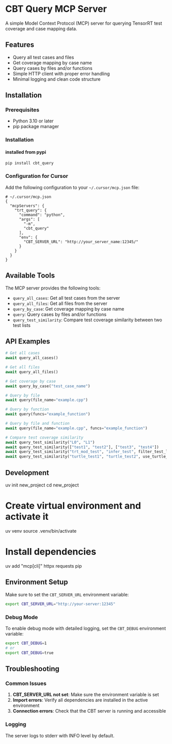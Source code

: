 # CBT Query MCP Server

A simple Model Context Protocol (MCP) server for querying TensorRT test coverage and case mapping data.

## Features

- Query all test cases and files
- Get coverage mapping by case name
- Query cases by files and/or functions
- Simple HTTP client with proper error handling
- Minimal logging and clean code structure

## Installation

### Prerequisites

- Python 3.10 or later
- pip package manager

### Installation

#### installed from pypi
```bash
pip install cbt_query

```
### Configuration for Cursor

Add the following configuration to your `~/.cursor/mcp.json` file:
```
# ~/.cursor/mcp.json
{
  "mcpServers": {
    "trt_query": {
      "command": "python",
      "args": [
        "-m",
        "cbt_query"
      ],
      "env": {
        "CBT_SERVER_URL": "http://your_server_name:12345/"
      }
    }
  }
}
```

## Available Tools

The MCP server provides the following tools:

- `query_all_cases`: Get all test cases from the server
- `query_all_files`: Get all files from the server  
- `query_by_case`: Get coverage mapping by case name
- `query`: Query cases by files and/or functions
- `query_test_similarity`: Compare test coverage similarity between two test lists

## API Examples

```python
# Get all cases
await query_all_cases()

# Get all files
await query_all_files()

# Get coverage by case
await query_by_case("test_case_name")

# Query by file
await query(file_name="example.cpp")

# Query by function
await query(funcs="example_function")

# Query by file and function
await query(file_name="example.cpp", funcs="example_function")

# Compare test coverage similarity
await query_test_similarity("L0", "L1")
await query_test_similarity(["test1", "test2"], ["test3", "test4"])
await query_test_similarity("trt_mod_test", "infer_test", filter_test_list=True)
await query_test_similarity("turtle_test1", "turtle_test2", use_turtle_names=True)
```

## Development

uv init new_project
cd new_project

# Create virtual environment and activate it
uv venv
source .venv/bin/activate

# Install dependencies
uv add "mcp[cli]" httpx requests pip


## Environment Setup

Make sure to set the `CBT_SERVER_URL` environment variable:

```bash
export CBT_SERVER_URL="http://your-server:12345"
```

### Debug Mode

To enable debug mode with detailed logging, set the `CBT_DEBUG` environment variable:

```bash
export CBT_DEBUG=1
# or
export CBT_DEBUG=true
```

## Troubleshooting

### Common Issues

1. **CBT_SERVER_URL not set**: Make sure the environment variable is set
2. **Import errors**: Verify all dependencies are installed in the active environment
3. **Connection errors**: Check that the CBT server is running and accessible

### Logging

The server logs to stderr with INFO level by default.
